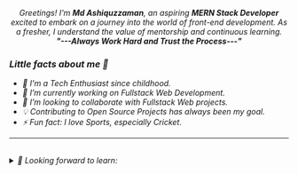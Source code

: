 <p align="center">
  <em>
Greetings! I'm  <b>Md Ashiquzzaman</b>, an aspiring <b>MERN Stack Developer</b> excited to embark on a journey into the
world of front-end development. As a fresher, I understand the value of mentorship and continuous
learning.
  <br>
  <b><i>"---Always Work Hard and Trust the Process---"</i></b>
</p>

<h3>Little facts about me 🧑</h3>

- 🧞 I'm a Tech Enthusiast since childhood.
- 🔭 I’m currently working on Fullstack Web Development.
- 👯 I’m looking to collaborate with Fullstack Web projects.
- 💡 Contributing to Open Source Projects has always been my goal.
- ⚡ Fun fact: I love Sports, especially Cricket.
  <br>

---

<br>

<details>
<summary>
  🌱 Looking forward to learn:
</summary>
   <br>

</details>
<br>
